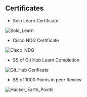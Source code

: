 ## Certificates

   * Solo Learn Certificate

   ![Solo_Learn](https://user-images.githubusercontent.com/94365143/152686750-11ed4a52-c4f7-465b-b779-74179ca08785.png)
  
   * Cisco NDG Certificate
   
   ![Cisco_NDG](https://user-images.githubusercontent.com/94365143/152686800-a3b1d3a1-286f-4542-96da-ace1e7e22143.png)
   
   * SS of Git Hub Learn Completion

   ![Git_Hub Cerificate](https://user-images.githubusercontent.com/94365143/152686808-b141fada-1177-44cb-a893-e7ddf76e515e.png)
   
   * SS of 1000 Points in peer Review

   ![Hacker_Earth_Points](https://user-images.githubusercontent.com/94365143/152686814-da8b1e6a-5c1b-4e3c-9f3a-f572c5193d47.png)

